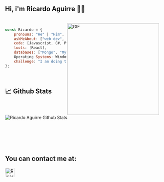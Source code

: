 ## Hi, i'm Ricardo Aguirre :man_technologist:
<br />
<img align="right" alt="GIF" src="https://i.pinimg.com/originals/e4/26/70/e426702edf874b181aced1e2fa5c6cde.gif" width="300"/>

```javascript
const Ricardo = {
    pronouns: "He" | "Him",
    askMeAbout: ["web dev", "tech", "game"],
    code: [Javascript, C#, Python, HTML, CSS],
    tools: [React],
    databases: ["Mongo", "MySql", "sqlite", "MariaDB"],
    Operating Systems: Windows,
    challenge: "I am doing the FreeCodeCamp challenge focused on web development"
};
```
<br />

## 📈 Github Stats
<br />
<div>
  <img align="left" alt="Ricardo Aguirre Github Stats" src="https://github-readme-stats.shettykaran21.vercel.app/api?username=r1ky131115&show_icons=true&hide_border=true&title_color=79b8ff&bg_color=24292e&text_color=79b8ff&hide=stars,issues"/>
</div>

<br />
<br />
<br />
<br />
<br />
<br />
<br />

## You can contact me at:
<a href="https://www.linkedin.com/in/ricardo-luis-aguirre-402b08179/">
    <img src="https://www.vectorlogo.zone/logos/linkedin/linkedin-icon.svg" alt="Ricardo Aguirre LinkedIn Profile" height="30" width="30">
  </a>
